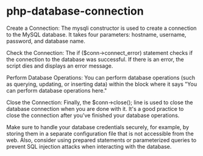 # php-database-connection       
Create a Connection: The mysqli constructor is used to create a connection to the MySQL database. It takes four parameters: hostname, username, password, and database name.

Check the Connection: The if ($conn->connect_error) statement checks if the connection to the database was successful. If there is an error, the script dies and displays an error message.

Perform Database Operations: You can perform database operations (such as querying, updating, or inserting data) within the block where it says "You can perform database operations here."

Close the Connection: Finally, the $conn->close(); line is used to close the database connection when you are done with it. It's a good practice to close the connection after you've finished your database operations.

Make sure to handle your database credentials securely, for example, by storing them in a separate configuration file that is not accessible from the web. Also, consider using prepared statements or parameterized queries to prevent SQL injection attacks when interacting with the database.












